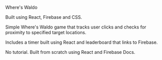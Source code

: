 Where's Waldo 

Built using React, Firebase and CSS.

Simple Where's Waldo game that tracks user clicks and checks for proximity to specified target locations.

Includes a timer built using React and leaderboard that links to Firebase.

No tutorial. Built from scratch using React and Firebase Docs.
